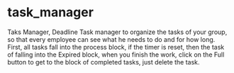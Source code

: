# task_manager
Taks Manager, Deadline
Task manager to organize the tasks of your group, so that every employee can see what he needs to do and for how long.  First, all tasks fall into the process block, if the timer is reset, then the task of falling into the Expired block, when you finish the work, click on the Full button to get to the block of completed tasks, just delete the task.
